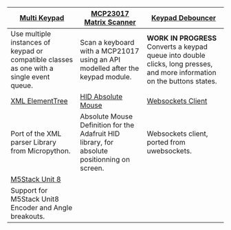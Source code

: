 | [Multi Keypad](https://github.com/Neradoc/Circuitpython_Multi_Keypad) | [MCP23017 Matrix Scanner](https://github.com/Neradoc/circuitpython-mcp23017-scanner) | [Keypad Debouncer](https://github.com/Neradoc/Circuitpython_Keypad_Debouncer) |
| ---      | ---      | ---      |
| Use multiple instances of keypad or compatible classes as one with a single event queue. | Scan a keyboard with a MCP21017 using an API modelled after the keypad module. | **WORK IN PROGRESS** Converts a keypad queue into double clicks, long presses, and more information on the buttons states. |
| [XML ElementTree](https://github.com/Neradoc/Circuitpython-ElementTree) | [HID Absolute Mouse](https://github.com/Neradoc/CircuitPython_Absolute_Mouse) | [Websockets Client](https://github.com/Neradoc/websockets-for-circuitpython) |
| Port of the XML parser Library from Micropython. | Absolute Mouse Definition for the Adafruit HID library, for absolute positionning on screen. | Websockets client, ported from uwebsockets. |
| [M5Stack Unit 8](https://github.com/Neradoc/circuitpython-m5stack-unit8) |  |  |
| Support for M5Stack Unit8 Encoder and Angle breakouts. |  |  |

<!--
https://github.com/Neradoc/Circuitpython_Keyboard_Layouts

Libraries
https://github.com/Neradoc/Circuitpython-ElementTree
https://github.com/Neradoc/CircuitPython_Absolute_Mouse
https://github.com/Neradoc/websockets-for-circuitpython

Helpers
https://github.com/Neradoc/twatch-scripts
https://github.com/Neradoc/Circuitpyton-Bundler
https://github.com/Neradoc/macos-likes-circuitpython

Work in Progress
https://github.com/Neradoc/circuitpython-m5stack-unit8
https://github.com/Neradoc/blinka-multi-mcp2221
https://github.com/Neradoc/ugit-for-circuitpython
https://github.com/Neradoc/unatsort
-->
